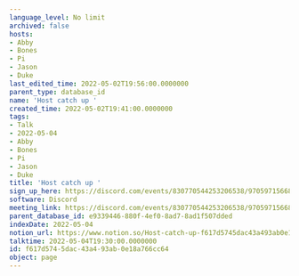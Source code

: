 ```yaml
---
language_level: No limit
archived: false
hosts:
- Abby
- Bones
- Pi
- Jason
- Duke
last_edited_time: 2022-05-02T19:56:00.0000000
parent_type: database_id
name: 'Host catch up '
created_time: 2022-05-02T19:41:00.0000000
tags:
- Talk
- 2022-05-04
- Abby
- Bones
- Pi
- Jason
- Duke
title: 'Host catch up '
sign_up_here: https://discord.com/events/830770544253206538/970597156681568276
software: Discord
meeting_link: https://discord.com/events/830770544253206538/970597156681568276
parent_database_id: e9339446-880f-4ef0-8ad7-8ad1f507dded
indexDate: 2022-05-04
notion_url: https://www.notion.so/Host-catch-up-f617d5745dac43a493ab0e18a766cc64
talktime: 2022-05-04T19:30:00.0000000
id: f617d574-5dac-43a4-93ab-0e18a766cc64
object: page
---
```





